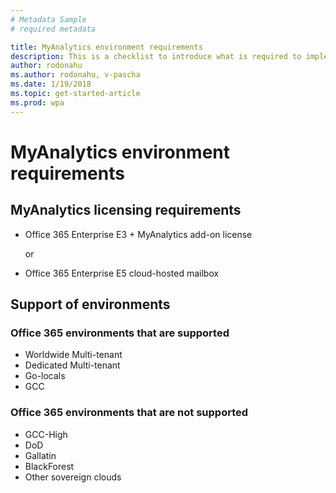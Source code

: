 ```yaml
---
# Metadata Sample
# required metadata

title: MyAnalytics environment requirements
description: This is a checklist to introduce what is required to implement MyAnalytics for your organization
author: rodonahu
ms.author: rodonahu, v-pascha
ms.date: 1/19/2018
ms.topic: get-started-article
ms.prod: wpa
---
```


# MyAnalytics environment requirements

## MyAnalytics licensing requirements

* Office 365 Enterprise E3 + MyAnalytics add-on license
    
    or

* Office 365 Enterprise E5 cloud-hosted mailbox

## Support of environments 
 
### Office 365 environments that are supported
* Worldwide Multi-tenant
* Dedicated Multi-tenant
* Go-locals
* GCC
 
### Office 365 environments that are not supported
* GCC-High
* DoD
* Gallatin
* BlackForest
* Other sovereign clouds

